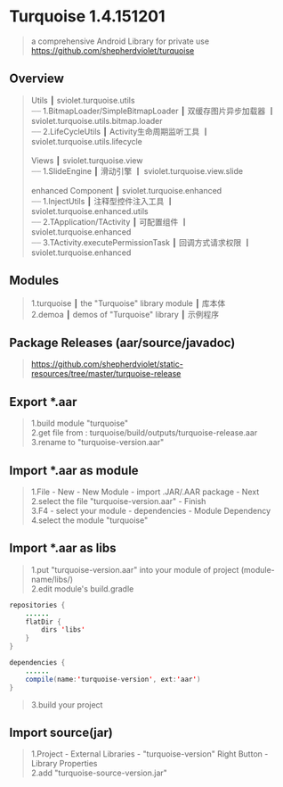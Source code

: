 # Turquoise 1.4.151201
> a comprehensive Android Library for private use <br/>
> https://github.com/shepherdviolet/turquoise <br/>

## Overview
> Utils ┃ sviolet.turquoise.utils <br/>
> ┈┈ 1.BitmapLoader/SimpleBitmapLoader ┃ 双缓存图片异步加载器 ┃ sviolet.turquoise.utils.bitmap.loader <br/>
> ┈┈ 2.LifeCycleUtils ┃ Activity生命周期监听工具 ┃ sviolet.turquoise.utils.lifecycle <br/>
> <br/>
> Views ┃ sviolet.turquoise.view <br/>
> ┈┈ 1.SlideEngine ┃ 滑动引擎 ┃ sviolet.turquoise.view.slide <br/>
> <br/>
> enhanced Component ┃ sviolet.turquoise.enhanced <br/>
> ┈┈ 1.InjectUtils ┃ 注释型控件注入工具 ┃ sviolet.turquoise.enhanced.utils <br/>
> ┈┈ 2.TApplication/TActivity ┃ 可配置组件 ┃ sviolet.turquoise.enhanced <br/>
> ┈┈ 3.TActivity.executePermissionTask ┃ 回调方式请求权限 ┃ sviolet.turquoise.enhanced <br/>

## Modules
> 1.turquoise ┃ the "Turquoise" library module ┃ 库本体 <br/>
> 2.demoa ┃ demos of "Turquoise" library ┃ 示例程序 <br/>

## Package Releases (aar/source/javadoc)
> https://github.com/shepherdviolet/static-resources/tree/master/turquoise-release <br/>

## Export *.aar
>1.build module "turquoise" <br/>
>2.get file from : turquoise/build/outputs/turquoise-release.aar <br/>
>3.rename to "turquoise-version.aar" <br/>

## Import *.aar as module
>1.File - New - New Module - import .JAR/.AAR package - Next <br/>
>2.select the file "turquoise-version.aar" - Finish <br/>
>3.F4 - select your module - dependencies - Module Dependency <br/>
>4.select the module "turquoise" <br/>

## Import *.aar as libs
>1.put "turquoise-version.aar" into your module of project (module-name/libs/) <br/>
>2.edit module's build.gradle <br/>

```java
repositories {
    ......
    flatDir {
        dirs 'libs'
    }
}
```

```java
dependencies {
    ......
    compile(name:'turquoise-version', ext:'aar')
}
```

>3.build your project <br/>

## Import source(jar)
> 1.Project - External Libraries - "turquoise-version" Right Button - Library Properties <br/>
> 2.add "turquoise-source-version.jar" <br/>